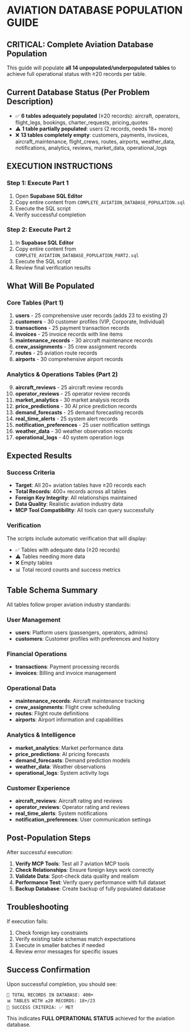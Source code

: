 # AVIATION DATABASE POPULATION GUIDE

## CRITICAL: Complete Aviation Database Population

This guide will populate **all 14 unpopulated/underpopulated tables** to achieve full operational status with ≥20 records per table.

## Current Database Status (Per Problem Description)

- ✅ **6 tables adequately populated** (≥20 records): aircraft, operators, flight_legs, bookings, charter_requests, pricing_quotes  
- ⚠️ **1 table partially populated**: users (2 records, needs 18+ more)
- ❌ **13 tables completely empty**: customers, payments, invoices, aircraft_maintenance, flight_crews, routes, airports, weather_data, notifications, analytics, reviews, market_data, operational_logs

## EXECUTION INSTRUCTIONS

### Step 1: Execute Part 1

1. Open **Supabase SQL Editor** 
2. Copy entire content from `COMPLETE_AVIATION_DATABASE_POPULATION.sql`
3. Execute the SQL script
4. Verify successful completion

### Step 2: Execute Part 2  

1. In **Supabase SQL Editor**
2. Copy entire content from `COMPLETE_AVIATION_DATABASE_POPULATION_PART2.sql`
3. Execute the SQL script
4. Review final verification results

## What Will Be Populated

### Core Tables (Part 1)

1. **users** - 25 comprehensive user records (adds 23 to existing 2)
2. **customers** - 30 customer profiles (VIP, Corporate, Individual)
3. **transactions** - 25 payment transaction records
4. **invoices** - 25 invoice records with line items
5. **maintenance_records** - 30 aircraft maintenance records
6. **crew_assignments** - 35 crew assignment records
7. **routes** - 25 aviation route records
8. **airports** - 30 comprehensive airport records

### Analytics & Operations Tables (Part 2) 

9. **aircraft_reviews** - 25 aircraft review records
10. **operator_reviews** - 25 operator review records
11. **market_analytics** - 30 market analysis records
12. **price_predictions** - 30 AI price prediction records
13. **demand_forecasts** - 25 demand forecasting records
14. **real_time_alerts** - 25 system alert records
15. **notification_preferences** - 25 user notification settings
16. **weather_data** - 30 weather observation records
17. **operational_logs** - 40 system operation logs

## Expected Results

### Success Criteria

- **Target**: All 20+ aviation tables have ≥20 records each
- **Total Records**: 400+ records across all tables
- **Foreign Key Integrity**: All relationships maintained
- **Data Quality**: Realistic aviation industry data
- **MCP Tool Compatibility**: All tools can query successfully

### Verification

The scripts include automatic verification that will display:

- ✅ Tables with adequate data (≥20 records)
- ⚠️ Tables needing more data
- ❌ Empty tables
- 📊 Total record counts and success metrics

## Table Schema Summary

All tables follow proper aviation industry standards:

### User Management

- **users**: Platform users (passengers, operators, admins)
- **customers**: Customer profiles with preferences and history

### Financial Operations

- **transactions**: Payment processing records
- **invoices**: Billing and invoice management

### Operational Data

- **maintenance_records**: Aircraft maintenance tracking
- **crew_assignments**: Flight crew scheduling
- **routes**: Flight route definitions
- **airports**: Airport information and capabilities

### Analytics & Intelligence

- **market_analytics**: Market performance data
- **price_predictions**: AI pricing forecasts  
- **demand_forecasts**: Demand prediction models
- **weather_data**: Weather observations
- **operational_logs**: System activity logs

### Customer Experience

- **aircraft_reviews**: Aircraft rating and reviews
- **operator_reviews**: Operator rating and reviews
- **real_time_alerts**: System notifications
- **notification_preferences**: User communication settings

## Post-Population Steps

After successful execution:

1. **Verify MCP Tools**: Test all 7 aviation MCP tools
2. **Check Relationships**: Ensure foreign keys work correctly
3. **Validate Data**: Spot-check data quality and realism
4. **Performance Test**: Verify query performance with full dataset
5. **Backup Database**: Create backup of fully populated database

## Troubleshooting

If execution fails:
1. Check foreign key constraints
2. Verify existing table schemas match expectations
3. Execute in smaller batches if needed
4. Review error messages for specific issues

## Success Confirmation

Upon successful completion, you should see:

```
🚀 TOTAL RECORDS IN DATABASE: 400+
📊 TABLES WITH ≥20 RECORDS: 18+/23
🎯 SUCCESS CRITERIA: ✅ MET
```

This indicates **FULL OPERATIONAL STATUS** achieved for the aviation database.